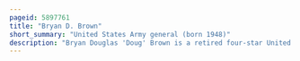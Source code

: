 ```yaml
---
pageid: 5897761
title: "Bryan D. Brown"
short_summary: "United States Army general (born 1948)"
description: "Bryan Douglas 'Doug' Brown is a retired four-star United States Army general. He retired in 2007 after four Decades of military Service. From 2 September 2003 until 9 July 2007 he served as seventh Commander of united States special Operations command. As Ussocom's Commander, he was responsible for all unified special Operations Forces, both active Duty and Reserve."
---
```

